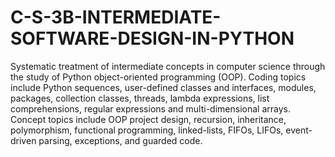 # C-S-3B-INTERMEDIATE-SOFTWARE-DESIGN-IN-PYTHON

Systematic treatment of intermediate concepts in computer science through the study of Python object-oriented programming (OOP). Coding topics include Python sequences, user-defined classes and interfaces, modules, packages, collection classes, threads, lambda expressions, list comprehensions, regular expressions and multi-dimensional arrays. Concept topics include OOP project design, recursion, inheritance, polymorphism, functional programming, linked-lists, FIFOs, LIFOs, event-driven parsing, exceptions, and guarded code.
